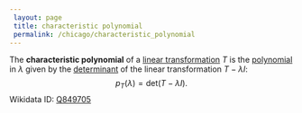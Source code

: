 ```yaml
---
 layout: page
 title: characteristic polynomial
 permalink: /chicago/characteristic_polynomial
---
```

The **characteristic polynomial** of a [linear transformation](https://mathgloss.github.io/MathGloss/linear_transformation) $T$ is the [polynomial](https://mathgloss.github.io/MathGloss/polynomial) in $\lambda$ given by the [determinant](https://mathgloss.github.io/MathGloss/determinant) of the linear transformation $T-\lambda I$: $$p_T(\lambda) = \text{det}(T-\lambda I).$$
Wikidata ID: [Q849705](https://www.wikidata.org/wiki/Q849705)